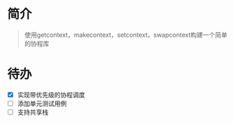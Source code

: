 # 简介
> 使用getcontext，makecontext，setcontext，swapcontext构建一个简单的协程库
# 待办
- [x] 实现带优先级的协程调度 
- [ ] 添加单元测试用例
- [ ] 支持共享栈